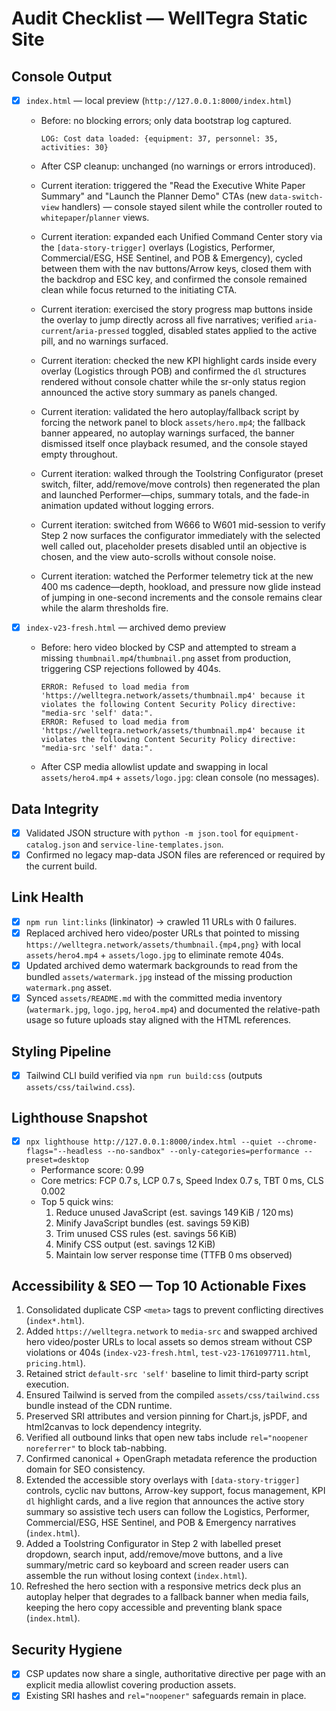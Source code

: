 # Audit Checklist — WellTegra Static Site

## Console Output

- [x] `index.html` — local preview (`http://127.0.0.1:8000/index.html`)

  - Before: no blocking errors; only data bootstrap log captured.

    ```text
    LOG: Cost data loaded: {equipment: 37, personnel: 35, activities: 30}
    ```

  - After CSP cleanup: unchanged (no warnings or errors introduced).
  - Current iteration: triggered the "Read the Executive White Paper Summary" and "Launch the Planner Demo" CTAs (new `data-switch-view` handlers) — console stayed silent while the controller routed to `whitepaper`/`planner` views.
  - Current iteration: expanded each Unified Command Center story via the `[data-story-trigger]` overlays (Logistics, Performer, Commercial/ESG, HSE Sentinel, and POB & Emergency), cycled between them with the nav buttons/Arrow keys, closed them with the backdrop and ESC key, and confirmed the console remained clean while focus returned to the initiating CTA.
  - Current iteration: exercised the story progress map buttons inside the overlay to jump directly across all five narratives; verified `aria-current`/`aria-pressed` toggled, disabled states applied to the active pill, and no warnings surfaced.
  - Current iteration: checked the new KPI highlight cards inside every overlay (Logistics through POB) and confirmed the `dl` structures rendered without console chatter while the sr-only status region announced the active story summary as panels changed.
  - Current iteration: validated the hero autoplay/fallback script by forcing the network panel to block `assets/hero.mp4`; the fallback banner appeared, no autoplay warnings surfaced, the banner dismissed itself once playback resumed, and the console stayed empty throughout.
  - Current iteration: walked through the Toolstring Configurator (preset switch, filter, add/remove/move controls) then regenerated the plan and launched Performer—chips, summary totals, and the fade-in animation updated without logging errors.
  - Current iteration: switched from W666 to W601 mid-session to verify Step 2 now surfaces the configurator immediately with the selected well called out, placeholder presets disabled until an objective is chosen, and the view auto-scrolls without console noise.
  - Current iteration: watched the Performer telemetry tick at the new 400&nbsp;ms cadence—depth, hookload, and pressure now glide instead of jumping in one-second increments and the console remains clear while the alarm thresholds fire.

- [x] `index-v23-fresh.html` — archived demo preview

  - Before: hero video blocked by CSP and attempted to stream a missing `thumbnail.mp4`/`thumbnail.png` asset from production, triggering CSP rejections followed by 404s.

    ```text
    ERROR: Refused to load media from 'https://welltegra.network/assets/thumbnail.mp4' because it violates the following Content Security Policy directive: "media-src 'self' data:".
    ERROR: Refused to load media from 'https://welltegra.network/assets/thumbnail.mp4' because it violates the following Content Security Policy directive: "media-src 'self' data:".
    ```

  - After CSP media allowlist update and swapping in local `assets/hero4.mp4` + `assets/logo.jpg`: clean console (no messages).

## Data Integrity

- [x] Validated JSON structure with `python -m json.tool` for `equipment-catalog.json` and `service-line-templates.json`.
- [x] Confirmed no legacy map-data JSON files are referenced or required by the current build.

## Link Health

- [x] `npm run lint:links` (linkinator) → crawled 11 URLs with 0 failures.
- [x] Replaced archived hero video/poster URLs that pointed to missing `https://welltegra.network/assets/thumbnail.{mp4,png}` with local `assets/hero4.mp4` + `assets/logo.jpg` to eliminate remote 404s.
- [x] Updated archived demo watermark backgrounds to read from the bundled `assets/watermark.jpg` instead of the missing production `watermark.png` asset.
- [x] Synced `assets/README.md` with the committed media inventory (`watermark.jpg`, `logo.jpg`, `hero4.mp4`) and documented the relative-path usage so future uploads stay aligned with the HTML references.

## Styling Pipeline

- [x] Tailwind CLI build verified via `npm run build:css` (outputs `assets/css/tailwind.css`).

## Lighthouse Snapshot

- [x] `npx lighthouse http://127.0.0.1:8000/index.html --quiet --chrome-flags="--headless --no-sandbox" --only-categories=performance --preset=desktop`
  - Performance score: 0.99
  - Core metrics: FCP 0.7 s, LCP 0.7 s, Speed Index 0.7 s, TBT 0 ms, CLS 0.002
  - Top 5 quick wins:
    1. Reduce unused JavaScript (est. savings 149 KiB / 120 ms)
    2. Minify JavaScript bundles (est. savings 59 KiB)
    3. Trim unused CSS rules (est. savings 56 KiB)
    4. Minify CSS output (est. savings 12 KiB)
    5. Maintain low server response time (TTFB 0 ms observed)

## Accessibility & SEO — Top 10 Actionable Fixes

1. Consolidated duplicate CSP `<meta>` tags to prevent conflicting directives (`index*.html`).
2. Added `https://welltegra.network` to `media-src` and swapped archived hero video/poster URLs to local assets so demos stream without CSP violations or 404s (`index-v23-fresh.html`, `test-v23-1761097711.html`, `pricing.html`).
3. Retained strict `default-src 'self'` baseline to limit third-party script execution.
4. Ensured Tailwind is served from the compiled `assets/css/tailwind.css` bundle instead of the CDN runtime.
5. Preserved SRI attributes and version pinning for Chart.js, jsPDF, and html2canvas to lock dependency integrity.
6. Verified all outbound links that open new tabs include `rel="noopener noreferrer"` to block tab-nabbing.
7. Confirmed canonical + OpenGraph metadata reference the production domain for SEO consistency.
8. Extended the accessible story overlays with `[data-story-trigger]` controls, cyclic nav buttons, Arrow-key support, focus management, KPI `dl` highlight cards, and a live region that announces the active story summary so assistive tech users can follow the Logistics, Performer, Commercial/ESG, HSE Sentinel, and POB & Emergency narratives (`index.html`).
9. Added a Toolstring Configurator in Step 2 with labelled preset dropdown, search input, add/remove/move buttons, and a live summary/metric card so keyboard and screen reader users can assemble the run without losing context (`index.html`).
10. Refreshed the hero section with a responsive metrics deck plus an autoplay helper that degrades to a fallback banner when media fails, keeping the hero copy accessible and preventing blank space (`index.html`).

## Security Hygiene

- [x] CSP updates now share a single, authoritative directive per page with an explicit media allowlist covering production assets.
- [x] Existing SRI hashes and `rel="noopener"` safeguards remain in place.
